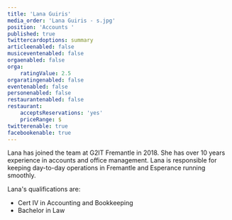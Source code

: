 ```yaml
---
title: 'Lana Guiris'
media_order: 'Lana Guiris - s.jpg'
position: 'Accounts '
published: true
twittercardoptions: summary
articleenabled: false
musiceventenabled: false
orgaenabled: false
orga:
    ratingValue: 2.5
orgaratingenabled: false
eventenabled: false
personenabled: false
restaurantenabled: false
restaurant:
    acceptsReservations: 'yes'
    priceRange: $
twitterenable: true
facebookenable: true
---
```


<p>Lana has joined the team at G2IT Fremantle in 2018. She has over 10 years experience in accounts and office management. Lana is responsible for keeping day-to-day operations in Fremantle and Esperance running smoothly.&nbsp;</p>
<p>Lana's qualifications are:</p>
<ul>
<li>Cert IV in Accounting and Bookkeeping</li>
<li>Bachelor in Law</li>
</ul>